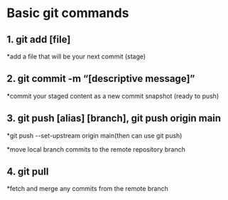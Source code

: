 # **Basic git commands**

## 1. git add [file]

*add a file that will be your next commit (stage)

## 2. git commit -m “[descriptive message]”

*commit your staged content as a new commit snapshot (ready to push)

## 3. git push [alias] [branch], git push origin main

*git push --set-upstream origin main(then can use git push)

*move local branch commits to the remote repository branch

## 4. git pull

*fetch and merge any commits from the remote branch
